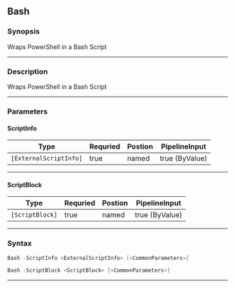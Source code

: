 
Bash
----
### Synopsis
Wraps PowerShell in a Bash Script

---
### Description

Wraps PowerShell in a Bash Script

---
### Parameters
#### **ScriptInfo**

|Type                      |Requried|Postion|PipelineInput |
|--------------------------|--------|-------|--------------|
|```[ExternalScriptInfo]```|true    |named  |true (ByValue)|
---
#### **ScriptBlock**

|Type               |Requried|Postion|PipelineInput |
|-------------------|--------|-------|--------------|
|```[ScriptBlock]```|true    |named  |true (ByValue)|
---
### Syntax
```PowerShell
Bash -ScriptInfo <ExternalScriptInfo> [<CommonParameters>]
```
```PowerShell
Bash -ScriptBlock <ScriptBlock> [<CommonParameters>]
```
---


